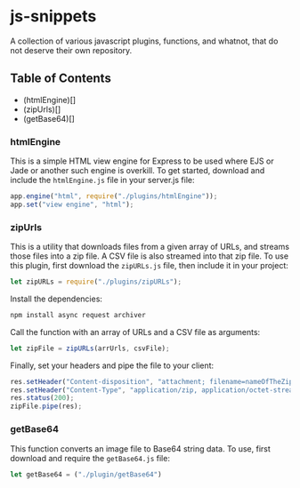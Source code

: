 # js-snippets
A collection of various javascript plugins, functions, and whatnot, that do not deserve their own repository.

## Table of Contents

- (htmlEngine)[]
- (zipUrls)[]
- (getBase64)[]

### htmlEngine

This is a simple HTML view engine for Express to be used where EJS or Jade or another such engine is overkill. To get started, download and include the `htmlEngine.js` file in your server.js file:

``` javascript
app.engine("html", require("./plugins/htmlEngine"));
app.set("view engine", "html");
```

### zipUrls

This is a utility that downloads files from a given array of URLs, and streams those files into a zip file. A CSV file is also streamed into that zip file. To use this plugin, first download the `zipURLs.js` file, then include it in your project:

``` javascript
let zipURLs = require("./plugins/zipURLs");
```

Install the dependencies:

```bash
npm install async request archiver
```

Call the function with an array of URLs and a CSV file as arguments:

``` javascript
let zipFile = zipURLs(arrUrls, csvFile);
```

Finally, set your headers and pipe the file to your client:

``` javascript
res.setHeader("Content-disposition", "attachment; filename=nameOfTheZipFile.zip");
res.setHeader("Content-Type", "application/zip, application/octet-stream");
res.status(200);
zipFile.pipe(res);
```

### getBase64

This function converts an image file to Base64 string data. To use, first download and require the `getBase64.js` file:

``` javascript
let getBase64 = ("./plugin/getBase64")

```